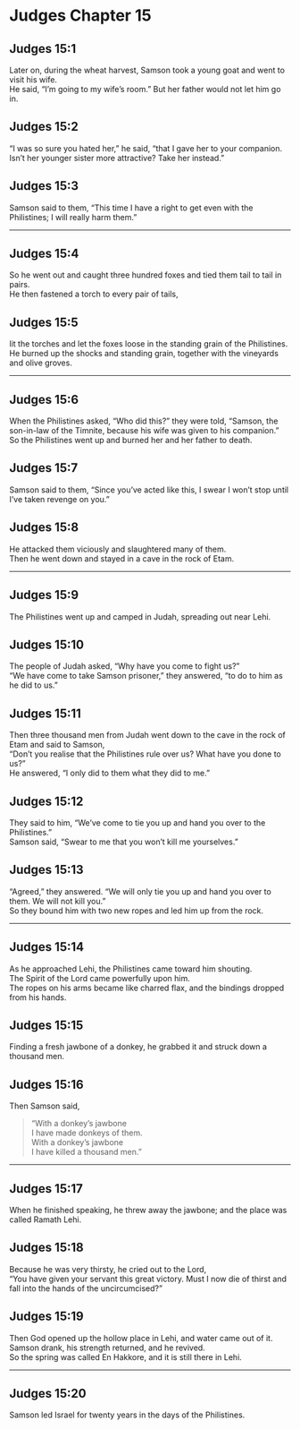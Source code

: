 # Judges Chapter 15

## Judges 15:1

Later on, during the wheat harvest, Samson took a young goat and went to visit his wife.  
He said, “I’m going to my wife’s room.” But her father would not let him go in.

## Judges 15:2

“I was so sure you hated her,” he said, “that I gave her to your companion.  
Isn’t her younger sister more attractive? Take her instead.”

## Judges 15:3

Samson said to them, “This time I have a right to get even with the Philistines; I will really harm them.”

---

## Judges 15:4

So he went out and caught three hundred foxes and tied them tail to tail in pairs.  
He then fastened a torch to every pair of tails,

## Judges 15:5

lit the torches and let the foxes loose in the standing grain of the Philistines.  
He burned up the shocks and standing grain, together with the vineyards and olive groves.

---

## Judges 15:6

When the Philistines asked, “Who did this?” they were told, “Samson, the son-in-law of the Timnite, because his wife was given to his companion.”  
So the Philistines went up and burned her and her father to death.

## Judges 15:7

Samson said to them, “Since you’ve acted like this, I swear I won’t stop until I’ve taken revenge on you.”

## Judges 15:8

He attacked them viciously and slaughtered many of them.  
Then he went down and stayed in a cave in the rock of Etam.

---

## Judges 15:9

The Philistines went up and camped in Judah, spreading out near Lehi.

## Judges 15:10

The people of Judah asked, “Why have you come to fight us?”  
“We have come to take Samson prisoner,” they answered, “to do to him as he did to us.”

## Judges 15:11

Then three thousand men from Judah went down to the cave in the rock of Etam and said to Samson,  
“Don’t you realise that the Philistines rule over us? What have you done to us?”  
He answered, “I only did to them what they did to me.”

## Judges 15:12

They said to him, “We’ve come to tie you up and hand you over to the Philistines.”  
Samson said, “Swear to me that you won’t kill me yourselves.”

## Judges 15:13

“Agreed,” they answered. “We will only tie you up and hand you over to them. We will not kill you.”  
So they bound him with two new ropes and led him up from the rock.

---

## Judges 15:14

As he approached Lehi, the Philistines came toward him shouting.  
The Spirit of the Lord came powerfully upon him.  
The ropes on his arms became like charred flax, and the bindings dropped from his hands.

## Judges 15:15

Finding a fresh jawbone of a donkey, he grabbed it and struck down a thousand men.

## Judges 15:16

Then Samson said,  
> “With a donkey’s jawbone  
> I have made donkeys of them.  
> With a donkey’s jawbone  
> I have killed a thousand men.”

---

## Judges 15:17

When he finished speaking, he threw away the jawbone; and the place was called Ramath Lehi.

## Judges 15:18

Because he was very thirsty, he cried out to the Lord,  
“You have given your servant this great victory. Must I now die of thirst and fall into the hands of the uncircumcised?”

## Judges 15:19

Then God opened up the hollow place in Lehi, and water came out of it.  
Samson drank, his strength returned, and he revived.  
So the spring was called En Hakkore, and it is still there in Lehi.

---

## Judges 15:20

Samson led Israel for twenty years in the days of the Philistines.
